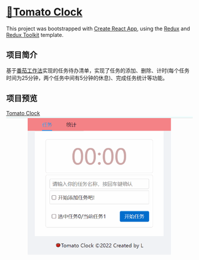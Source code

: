 # [🍅Tomato Clock](https://lee1999ting.github.io/potato/)
This project was bootstrapped with [Create React App](https://github.com/facebook/create-react-app), using the [Redux](https://redux.js.org/) and [Redux Toolkit](https://redux-toolkit.js.org/) template.

## 项目简介
基于[番茄工作法](https://baike.baidu.com/item/%E7%95%AA%E8%8C%84%E5%B7%A5%E4%BD%9C%E6%B3%95)实现的任务待办清单，实现了任务的添加、删除、计时(每个任务时间为25分钟，两个任务中间有5分钟的休息)、完成任务统计等功能。

## 项目预览
[Tomato Clock](https://lee1999ting.github.io/potato/)
![tomato.gif](https://github.com/lee1999ting/potato/blob/master/tomato.gif)